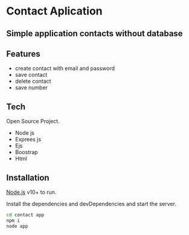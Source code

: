 #  Contact Aplication
##  Simple application contacts without database




## Features

- create contact with email and password
- save contact
- delete contact
- save number

## Tech

Open Source Project.

- Node js
- Exprees js
- Ejs
- Boostrap
- Html



## Installation

 [Node.js](https://nodejs.org/) v10+ to run.

Install the dependencies and devDependencies and start the server.

```sh
cd contact app
npm i
node app
```
